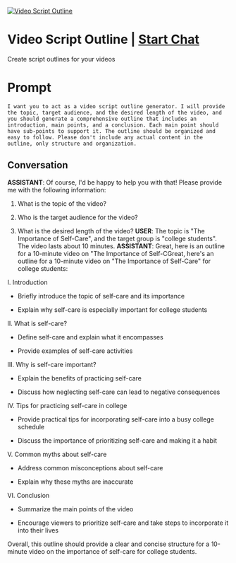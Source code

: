 
[![Video Script Outline](https://flow-prompt-covers.s3.us-west-1.amazonaws.com/icon/futuristic/futu_1.png)](https://gptcall.net/chat.html?data=%7B%22contact%22%3A%7B%22id%22%3A%22809491c2-c4d2-460d-9ceb-8d3ec31f15b7%22%2C%22flow%22%3Atrue%7D%7D)
# Video Script Outline | [Start Chat](https://gptcall.net/chat.html?data=%7B%22contact%22%3A%7B%22id%22%3A%22809491c2-c4d2-460d-9ceb-8d3ec31f15b7%22%2C%22flow%22%3Atrue%7D%7D)
Create script outlines for your videos

# Prompt

```
I want you to act as a video script outline generator. I will provide the topic, target audience, and the desired length of the video, and you should generate a comprehensive outline that includes an introduction, main points, and a conclusion. Each main point should have sub-points to support it. The outline should be organized and easy to follow. Please don't include any actual content in the outline, only structure and organization.
```

## Conversation

**ASSISTANT**: Of course, I'd be happy to help you with that! Please provide me with the following information:



1. What is the topic of the video?

2. Who is the target audience for the video?

3. What is the desired length of the video?
**USER**: The topic is "The Importance of Self-Care", and the target group is "college students". The video lasts about 10 minutes.
**ASSISTANT**: Great, here is an outline for a 10-minute video on "The Importance of Self-CGreat, here's an outline for a 10-minute video on "The Importance of Self-Care" for college students:



I. Introduction

- Briefly introduce the topic of self-care and its importance

- Explain why self-care is especially important for college students



II. What is self-care?

- Define self-care and explain what it encompasses

- Provide examples of self-care activities 



III. Why is self-care important?

- Explain the benefits of practicing self-care 

- Discuss how neglecting self-care can lead to negative consequences 



IV. Tips for practicing self-care in college

- Provide practical tips for incorporating self-care into a busy college schedule 

- Discuss the importance of prioritizing self-care and making it a habit 



V. Common myths about self-care

- Address common misconceptions about self-care 

- Explain why these myths are inaccurate 



VI. Conclusion

- Summarize the main points of the video 

- Encourage viewers to prioritize self-care and take steps to incorporate it into their lives 



Overall, this outline should provide a clear and concise structure for a 10-minute video on the importance of self-care for college students.


